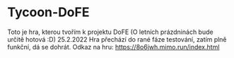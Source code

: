 # Tycoon-DoFE
Toto je hra, kterou tvořím k projektu DoFE (O letních prázdninách bude určitě hotová :D)
25.2.2022 Hra přechází do rané fáze testování, zatím plně funkční, dá se dohrát.
Odkaz na hru: https://8o6jwh.mimo.run/index.html
